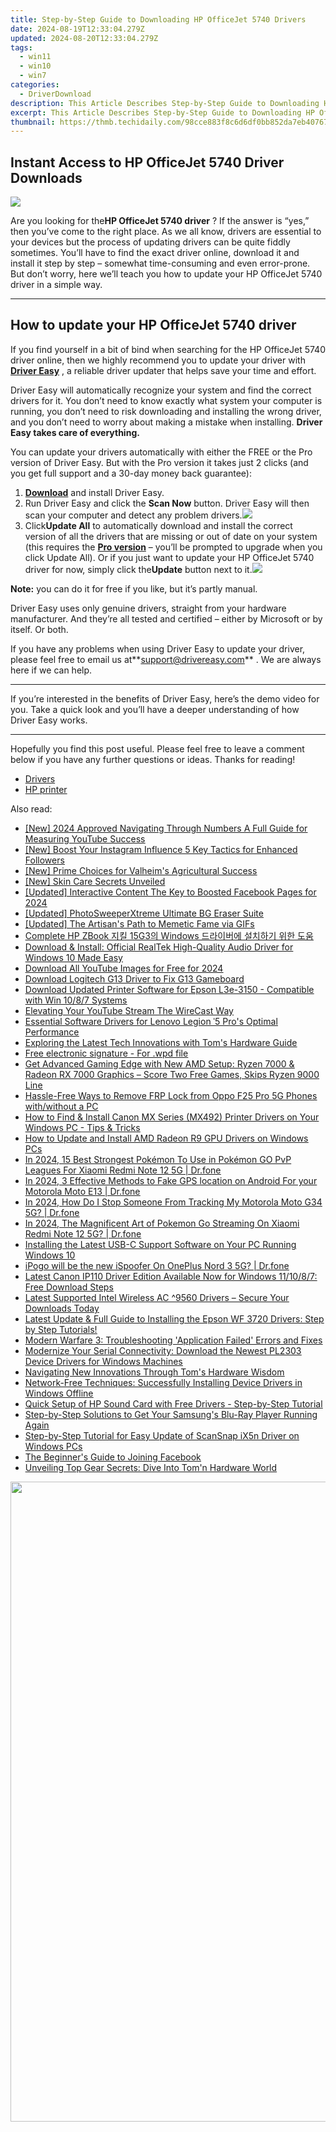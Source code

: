 ```yaml
---
title: Step-by-Step Guide to Downloading HP OfficeJet 5740 Drivers
date: 2024-08-19T12:33:04.279Z
updated: 2024-08-20T12:33:04.279Z
tags:
  - win11
  - win10
  - win7
categories:
  - DriverDownload
description: This Article Describes Step-by-Step Guide to Downloading HP OfficeJet 5740 Drivers
excerpt: This Article Describes Step-by-Step Guide to Downloading HP OfficeJet 5740 Drivers
thumbnail: https://thmb.techidaily.com/98cce883f8c6d6df0bb852da7eb40767e5514e4304dfa4fcbf005c1298bed966.jpg
---
```


## Instant Access to HP OfficeJet 5740 Driver Downloads

![](https://images.drivereasy.com/wp-content/uploads/2019/06/image-643.png)

 Are you looking for the**HP OfficeJet 5740 driver** ? If the answer is “yes,” then you’ve come to the right place. As we all know, drivers are essential to your devices but the process of updating drivers can be quite fiddly sometimes. You’ll have to find the exact driver online, download it and install it step by step – somewhat time-consuming and even error-prone. But don’t worry, here we’ll teach you how to update your HP OfficeJet 5740 driver in a simple way.

---

## How to update your HP OfficeJet 5740 driver

 If you find yourself in a bit of bind when searching for the HP OfficeJet 5740 driver online, then we highly recommend you to update your driver with **[Driver Easy](https://tools.techidaily.com/drivereasy/download/)**  , a reliable driver updater that helps save your time and effort.

 Driver Easy will automatically recognize your system and find the correct drivers for it. You don’t need to know exactly what system your computer is running, you don’t need to risk downloading and installing the wrong driver, and you don’t need to worry about making a mistake when installing. **Driver Easy takes care of everything.**

 You can update your drivers automatically with either the FREE or the Pro version of Driver Easy. But with the Pro version it takes just 2 clicks (and you get full support and a 30-day money back guarantee):

1. **[Download](https://tools.techidaily.com/drivereasy/download/)**  and install Driver Easy.
2. Run Driver Easy and click the **Scan Now** button. Driver Easy will then scan your computer and detect any problem drivers.![](https://images.drivereasy.com/wp-content/uploads/2019/06/image-439.png)
3. Click**Update All** to automatically download and install the correct version of all the drivers that are missing or out of date on your system (this requires the **[Pro version](https://tools.techidaily.com/drivereasy/download/)**  – you’ll be prompted to upgrade when you click Update All). Or if you just want to update your HP OfficeJet 5740 driver for now, simply click the**Update**  button next to it.![](https://images.drivereasy.com/wp-content/uploads/2019/06/image-642.png)

**Note:** you can do it for free if you like, but it’s partly manual.

 Driver Easy uses only genuine drivers, straight from your hardware manufacturer. And they’re all tested and certified – either by Microsoft or by itself. Or both.

 If you have any problems when using Driver Easy to update your driver, please feel free to email us at**<support@drivereasy.com>** . We are always here if we can help.

---

 If you’re interested in the benefits of Driver Easy, here’s the demo video for you. Take a quick look and you’ll have a deeper understanding of how Driver Easy works.

---

 Hopefully you find this post useful. Please feel free to leave a comment below if you have any further questions or ideas. Thanks for reading!

* [Drivers](https://tools.techidaily.com/drivereasy/download/)
* [HP printer](https://tools.techidaily.com/drivereasy/download/)

<ins class="adsbygoogle"
     style="display:block"
     data-ad-format="autorelaxed"
     data-ad-client="ca-pub-7571918770474297"
     data-ad-slot="1223367746"></ins>



<ins class="adsbygoogle"
     style="display:block"
     data-ad-client="ca-pub-7571918770474297"
     data-ad-slot="8358498916"
     data-ad-format="auto"
     data-full-width-responsive="true"></ins>

<span class="atpl-alsoreadstyle">Also read:</span>
<div><ul>
<li><a href="https://youtube-blog.techidaily.com/024-approved-navigating-through-numbers-a-full-guide-for-measuring-youtube-success/"><u>[New] 2024 Approved  Navigating Through Numbers  A Full Guide for Measuring YouTube Success</u></a></li>
<li><a href="https://instagram-video-files.techidaily.com/new-boost-your-instagram-influence-5-key-tactics-for-enhanced-followers/"><u>[New] Boost Your Instagram Influence  5 Key Tactics for Enhanced Followers</u></a></li>
<li><a href="https://visual-screen-recording.techidaily.com/new-prime-choices-for-valheims-agricultural-success/"><u>[New] Prime Choices for Valheim's Agricultural Success</u></a></li>
<li><a href="https://extra-approaches.techidaily.com/new-skin-care-secrets-unveiled/"><u>[New] Skin Care Secrets Unveiled</u></a></li>
<li><a href="https://facebook-videos.techidaily.com/updated-interactive-content-the-key-to-boosted-facebook-pages-for-2024/"><u>[Updated] Interactive Content  The Key to Boosted Facebook Pages for 2024</u></a></li>
<li><a href="https://extra-support.techidaily.com/updated-photosweeperxtreme-ultimate-bg-eraser-suite/"><u>[Updated] PhotoSweeperXtreme  Ultimate BG Eraser Suite</u></a></li>
<li><a href="https://some-guidance.techidaily.com/updated-the-artisans-path-to-memetic-fame-via-gifs/"><u>[Updated] The Artisan's Path to Memetic Fame via GIFs</u></a></li>
<li><a href="https://hardware-help.techidaily.com/complete-hp-zbook-15g3-windows/"><u>Complete HP ZBook 지킬 15G3의 Windows 드라이버에 설치하기 위한 도움</u></a></li>
<li><a href="https://hardware-help.techidaily.com/download-and-install-official-realtek-high-quality-audio-driver-for-windows-10-made-easy/"><u>Download & Install: Official RealTek High-Quality Audio Driver for Windows 10 Made Easy</u></a></li>
<li><a href="https://youtube-lab.techidaily.com/oad-all-youtube-images-for-free-for-2024/"><u>Download All YouTube Images for Free for 2024</u></a></li>
<li><a href="https://hardware-help.techidaily.com/download-logitech-g13-driver-to-fix-g13-gameboard/"><u>Download Logitech G13 Driver to Fix G13 Gameboard</u></a></li>
<li><a href="https://hardware-help.techidaily.com/download-updated-printer-software-for-epson-l3e-3150-compatible-with-win-1087-systems/"><u>Download Updated Printer Software for Epson L3e-3150 - Compatible with Win 10/8/7 Systems</u></a></li>
<li><a href="https://youtube-clips.techidaily.com/elevating-your-youtube-stream-the-wirecast-way/"><u>Elevating Your YouTube Stream  The WireCast Way</u></a></li>
<li><a href="https://hardware-help.techidaily.com/essential-software-drivers-for-lenovo-legion-5-pros-optimal-performance/"><u>Essential Software Drivers for Lenovo Legion ˈ5 Pro's Optimal Performance</u></a></li>
<li><a href="https://hardware-help.techidaily.com/exploring-the-latest-tech-innovations-with-toms-hardware-guide/"><u>Exploring the Latest Tech Innovations with Tom's Hardware Guide</u></a></li>
<li><a href="https://phone-solutions.techidaily.com/free-electronic-signature-for-wpd-file-by-ldigisigner-sign-a-word-sign-a-word/"><u>Free electronic signature - For .wpd file</u></a></li>
<li><a href="https://hardware-help.techidaily.com/get-advanced-gaming-edge-with-new-amd-setup-ryzen-7000-and-radeon-rx-7000-graphics-score-two-free-games-skips-ryzen-9000-line/"><u>Get Advanced Gaming Edge with New AMD Setup: Ryzen 7000 & Radeon RX 7000 Graphics – Score Two Free Games, Skips Ryzen 9000 Line</u></a></li>
<li><a href="https://android-frp.techidaily.com/hassle-free-ways-to-remove-frp-lock-from-oppo-f25-pro-5g-phones-withwithout-a-pc-by-drfone-android/"><u>Hassle-Free Ways to Remove FRP Lock from Oppo F25 Pro 5G Phones with/without a PC</u></a></li>
<li><a href="https://hardware-help.techidaily.com/how-to-find-and-install-canon-mx-series-mx492-printer-drivers-on-your-windows-pc-tips-and-tricks/"><u>How to Find & Install Canon MX Series (MX492) Printer Drivers on Your Windows PC - Tips & Tricks</u></a></li>
<li><a href="https://hardware-help.techidaily.com/how-to-update-and-install-amd-radeon-r9-gpu-drivers-on-windows-pcs/"><u>How to Update and Install AMD Radeon R9 GPU Drivers on Windows PCs</u></a></li>
<li><a href="https://change-location.techidaily.com/in-2024-15-best-strongest-pokemon-to-use-in-pokemon-go-pvp-leagues-for-xiaomi-redmi-note-12-5g-drfone-by-drfone-virtual-android/"><u>In 2024, 15 Best Strongest Pokémon To Use in Pokémon GO PvP Leagues For Xiaomi Redmi Note 12 5G | Dr.fone</u></a></li>
<li><a href="https://android-location.techidaily.com/in-2024-3-effective-methods-to-fake-gps-location-on-android-for-your-motorola-moto-e13-drfone-by-drfone-virtual/"><u>In 2024, 3 Effective Methods to Fake GPS location on Android For your Motorola Moto E13 | Dr.fone</u></a></li>
<li><a href="https://android-location-track.techidaily.com/in-2024-how-do-i-stop-someone-from-tracking-my-motorola-moto-g34-5g-drfone-by-drfone-virtual-android/"><u>In 2024, How Do I Stop Someone From Tracking My Motorola Moto G34 5G? | Dr.fone</u></a></li>
<li><a href="https://change-location.techidaily.com/in-2024-the-magnificent-art-of-pokemon-go-streaming-on-xiaomi-redmi-note-12-5g-drfone-by-drfone-virtual-android/"><u>In 2024, The Magnificent Art of Pokemon Go Streaming On Xiaomi Redmi Note 12 5G? | Dr.fone</u></a></li>
<li><a href="https://hardware-help.techidaily.com/installing-the-latest-usb-c-support-software-on-your-pc-running-windows-10/"><u>Installing the Latest USB-C Support Software on Your PC Running Windows 10</u></a></li>
<li><a href="https://android-pokemon-go.techidaily.com/ipogo-will-be-the-new-ispoofer-on-oneplus-nord-3-5g-drfone-by-drfone-virtual-android/"><u>iPogo will be the new iSpoofer On OnePlus Nord 3 5G? | Dr.fone</u></a></li>
<li><a href="https://hardware-help.techidaily.com/latest-canon-ip110-driver-edition-available-now-for-windows-111087-free-download-steps/"><u>Latest Canon IP110 Driver Edition Available Now for Windows 11/10/8/7: Free Download Steps</u></a></li>
<li><a href="https://hardware-help.techidaily.com/1722964493521-latest-supported-intel-wireless-ac-9560-drivers-secure-your-downloads-today/"><u>Latest Supported Intel Wireless AC ^9560 Drivers – Secure Your Downloads Today</u></a></li>
<li><a href="https://hardware-help.techidaily.com/latest-update-and-full-guide-to-installing-the-epson-wf-3720-drivers-step-by-step-tutorials/"><u>Latest Update & Full Guide to Installing the Epson WF 3720 Drivers: Step by Step Tutorials!</u></a></li>
<li><a href="https://win-blog.techidaily.com/modern-warfare-3-troubleshooting-application-failed-errors-and-fixes/"><u>Modern Warfare 3: Troubleshooting 'Application Failed' Errors and Fixes</u></a></li>
<li><a href="https://hardware-help.techidaily.com/modernize-your-serial-connectivity-download-the-newest-pl2303-device-drivers-for-windows-machines/"><u>Modernize Your Serial Connectivity: Download the Newest PL2303 Device Drivers for Windows Machines</u></a></li>
<li><a href="https://hardware-help.techidaily.com/navigating-new-innovations-through-toms-hardware-wisdom/"><u>Navigating New Innovations Through Tom's Hardware Wisdom</u></a></li>
<li><a href="https://hardware-help.techidaily.com/network-free-techniques-successfully-installing-device-drivers-in-windows-offline/"><u>Network-Free Techniques: Successfully Installing Device Drivers in Windows Offline</u></a></li>
<li><a href="https://hardware-help.techidaily.com/quick-setup-of-hp-sound-card-with-free-drivers-step-by-step-tutorial/"><u>Quick Setup of HP Sound Card with Free Drivers - Step-by-Step Tutorial</u></a></li>
<li><a href="https://hardware-help.techidaily.com/step-by-step-solutions-to-get-your-samsungs-blu-ray-player-running-again/"><u>Step-by-Step Solutions to Get Your Samsung's Blu-Ray Player Running Again</u></a></li>
<li><a href="https://hardware-help.techidaily.com/step-by-step-tutorial-for-easy-update-of-scansnap-ix5n-driver-on-windows-pcs/"><u>Step-by-Step Tutorial for Easy Update of ScanSnap iX5n Driver on Windows PCs</u></a></li>
<li><a href="https://facebook-videos.techidaily.com/the-beginners-guide-to-joining-facebook/"><u>The Beginner's Guide to Joining Facebook</u></a></li>
<li><a href="https://hardware-help.techidaily.com/unveiling-top-gear-secrets-dive-into-tomn-hardware-world/"><u>Unveiling Top Gear Secrets: Dive Into Tom'n Hardware World</u></a></li>
</ul></div>

<!-- affiliate ads begin -->
<a href="https://ephamedtechinc.pxf.io/c/5597632/2097466/26400?prodsku=B700" target="_top" id="2097466"><img src="//a.impactradius-go.com/display-ad/26400-2097466" border="0" alt="" width="2048" height="1024"/></a><img height="0" width="0" src="https://imp.pxf.io/i/5597632/2097466/26400" style="position:absolute;visibility:hidden;" border="0" />
<!-- affiliate ads end -->